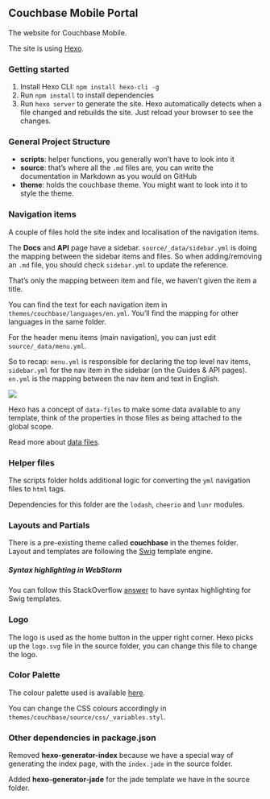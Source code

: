 ## Couchbase Mobile Portal

The website for Couchbase Mobile.

The site is using [Hexo](http://hexo.io).

### Getting started

1. Install Hexo CLI: `npm install hexo-cli -g`
2. Run `npm install` to install dependencies
3. Run `hexo server` to generate the site. Hexo automatically detects when a file changed and rebuilds the site. Just reload your browser to see the changes.

### General Project Structure

- **scripts**: helper functions, you generally won’t have to look into it
- **source**: that’s where all the `.md` files are, you can write the documentation in Markdown as you would on GitHub
- **theme**: holds the couchbase theme. You might want to look into it to style the theme.

### Navigation items

A couple of files hold the site index and localisation of the navigation items.

The **Docs** and **API** page have a sidebar. `source/_data/sidebar.yml` is doing the mapping between the sidebar items and files. So when adding/removing an `.md` file, you should check `sidebar.yml` to update the reference.

That’s only the mapping between item and file, we haven’t given the item a title.

You can find the text for each navigation item in `themes/couchbase/languages/en.yml`. You’ll find the mapping for other languages in the same folder.

For the header menu items (main navigation), you can just edit `source/_data/menu.yml`.

So to recap: `menu.yml` is responsible for declaring the top level nav items, `sidebar.yml` for the nav item in the sidebar (on the Guides & API pages). `en.yml` is the mapping between the nav item and text in English.

![](http://cl.ly/aQFY/Screen%20Shot%202015-03-28%20at%2015.13.58.png)


Hexo has a concept of `data-files` to make some data available to any template, think of the properties in those files as being attached to the global scope.

Read more about [data files](http://hexo.io/docs/data-files.html).

### Helper files

The scripts folder holds additional logic for converting the `yml` navigation files to `html` tags.

Dependencies for this folder are the `lodash`, `cheerio` and `lunr` modules.

### Layouts and Partials

There is a pre-existing theme called **couchbase** in the themes folder. Layout and templates are following the [Swig](http://paularmstrong.github.io/swig/) template engine.

##### Syntax highlighting in WebStorm

You can follow this StackOverflow [answer](http://stackoverflow.com/a/27389727/1908348) to have syntax highlighting for Swig templates.

### Logo

The logo is used as the home button in the upper right corner. Hexo picks up the `logo.svg` file in the source folder, you can change this file to change the logo.

### Color Palette

The colour palette used is available [here](http://app.coolors.co/e40121-717579-d3f3ee-85908e-9a9aa1).

You can change the CSS colours accordingly in `themes/couchbase/source/css/_variables.styl`.

### Other dependencies in package.json

Removed **hexo-generator-index** because we have a special way of generating the index page, with the `index.jade` in the source folder.

Added **hexo-generator-jade** for the jade template we have in the source folder.
